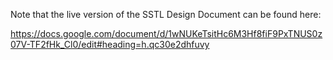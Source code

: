 Note that the live version of the SSTL Design Document can be found here:

https://docs.google.com/document/d/1wNUKeTsitHc6M3Hf8fiF9PxTNUS0z07V-TF2fHk_Cl0/edit#heading=h.qc30e2dhfuvy
